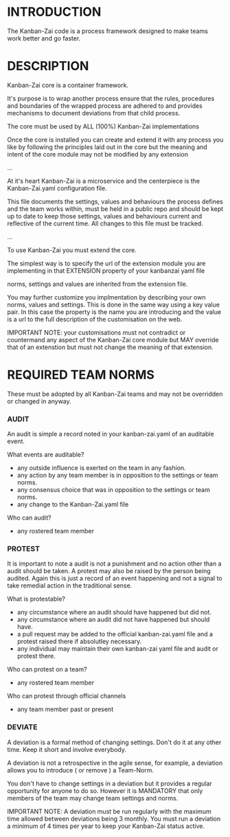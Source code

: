 # INTRODUCTION

The Kanban-Zai code is a process framework designed to make teams work better and go faster.

# DESCRIPTION

Kanban-Zai core is a container framework.
 
It's purpose is to wrap another process ensure that the rules, procedures and boundaries of the wrapped process are 
adhered to and provides mechanisms to document deviations from that child process.

The core must be used by ALL (100%) Kanban-Zai implementations

Once the core is installed you can create and extend it with any process you like by following the principles laid 
out in the core but the meaning and intent of the core module may not be modified by any extension


...


At it's heart Kanban-Zai is a microservice and the centerpiece is the Kanban-Zai.yaml configuration file.
 
This file documents the settings, values and behaviours the process defines and the team works within, must be held in a 
public repo and should be kept up to date to keep those settings, values and behaviours current and reflective of the
current time. All changes to this file must be tracked.


...


To use Kanban-Zai you must extend the core.  

The simplest way is to specify the url of the extension module you are implementing in that EXTENSION property of your 
kanbanzai yaml file 

norms, settings and values are inherited from the extension file.

You may further customize you implmentation by describing your own norms, values and settings.  This is done in the 
same way using a key value pair.  In this case the property is the name you are introducing and the value is a url to 
the full description of the customisation on the web.

IMPORTANT NOTE:  your customisations must not contradict or countermand any aspect of the Kanban-Zai core module but
                 MAY override that of an extenstion but must not change the meaning of that extension.


# REQUIRED TEAM NORMS

These must be adopted by all Kanban-Zai teams and may not be overridden or changed in anyway.

### AUDIT 

An audit is simple a record noted in your kanban-zai.yaml of an auditable event.

What events are auditable?

* any outside influence is exerted on the team in any fashion.
* any action by any team member is in opposition to the settings or team norms.
* any consensus choice that was in opposition to the settings or team norms.
* any change to the Kanban-Zai.yaml file

Who can audit?

* any rostered team member

### PROTEST

It is important to note a audit is not a punishment and no action other than a audit should be taken.  A protest
may also be raised by the person being audited.  Again this is just a record of an event happening and not a signal
to take remedial action in the traditional sense.

What is protestable?

* any circumstance where an audit should have happened but did not.
* any circumstance where an audit did not have happened but should have.
* a pull request may be added to the official kanban-zai.yaml file and a protest raised there if absolutley necessary. 
* any individual may maintain their own kanban-zai yaml file and audit or protest there.

Who can protest on a team?

* any rostered team member

Who can protest through official channels

* any team member past or present

### DEVIATE

A deviation is a formal method of changing settings.  Don't do it at any other time.  Keep it short and involve 
everybody.  

A deviation is not a retrospective in the agile sense, for example, a deviation allows you to introduce ( or remove ) 
a Team-Norm.  

You don't have to change settings in a deviation but it provides a regular opportunity for anyone to do so. However 
it is MANDATORY that only members of the team may change team settings and norms.

IMPORTANT NOTE: A deviation must be run regularly with the maximum time allowed between deviations being 3 monthly.  You
                must run a deviation a minimum of 4 times per year to keep your Kanban-Zai status active.

